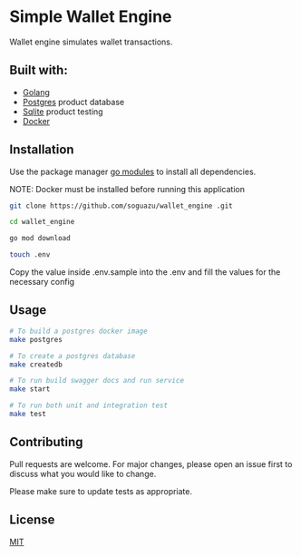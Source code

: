 # Simple Wallet Engine

Wallet engine simulates wallet transactions.

## Built with:
- [Golang](https://go.dev/dl/)
- [Postgres](https://postgresapp.com) product database
- [Sqlite](https://www.sqlite.org/download.html) product testing
- [Docker](https://www.docker.com/products/docker-desktop/)

## Installation

Use the package manager [go modules](https://go.dev/blog/using-go-modules) to install all dependencies.

NOTE: Docker must be installed before running this application

```bash
git clone https://github.com/soguazu/wallet_engine .git
```

```bash
cd wallet_engine 
```

```bash
go mod download
```

```bash
touch .env
```
Copy the value inside .env.sample into the .env and fill the values for the necessary config


## Usage

```bash
# To build a postgres docker image
make postgres

# To create a postgres database 
make createdb

# To run build swagger docs and run service
make start

# To run both unit and integration test
make test
```

## Contributing
Pull requests are welcome. For major changes, please open an issue first to discuss what you would like to change.

Please make sure to update tests as appropriate.

## License
[MIT](https://choosealicense.com/licenses/mit/)
